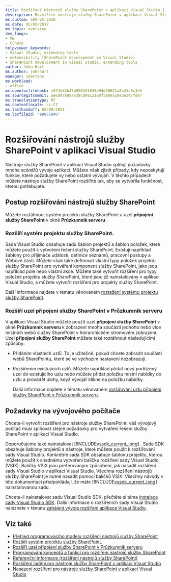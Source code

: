 ```yaml
---
title: Rozšíření nástrojů služby SharePoint v aplikaci Visual Studio | Microsoft Docs
description: Rozšíříte nástroje služby SharePoint v aplikaci Visual Studio. Rozšíří systém projektu služby SharePoint. Rozšíří uzel připojení služby SharePoint v Průzkumník serveru.
ms.custom: SEO-VS-2020
ms.date: 02/02/2017
ms.topic: overview
dev_langs:
- VB
- CSharp
helpviewer_keywords:
- Visual Studio, extending tools
- extensibility [SharePoint development in Visual Studio]
- SharePoint development in Visual Studio, extending tools
author: John-Hart
ms.author: johnhart
manager: jmartens
ms.workload:
- office
ms.openlocfilehash: c074e62b47b926351948e94d78621a8a41c9c3e5
ms.sourcegitcommit: ae6d47b09a439cd0e13180f5e89510e3e347fd47
ms.translationtype: MT
ms.contentlocale: cs-CZ
ms.lasthandoff: 02/08/2021
ms.locfileid: "99876846"
---
```

# <a name="extend-the-sharepoint-tools-in-visual-studio"></a>Rozšiřování nástrojů služby SharePoint v aplikaci Visual Studio
  Nástroje služby SharePoint v aplikaci Visual Studio splňují požadavky mnoha scénářů vývoje aplikací. Můžete však zjistit případy, kdy neposkytují funkce, které požadujete vy nebo ostatní vývojáři. V těchto případech můžete nástroje služby SharePoint rozšíříte tak, aby se vytvořila funkčnost, kterou potřebujete.

## <a name="how-to-extend-the-sharepoint-tools"></a>Postup rozšiřování nástrojů služby SharePoint
 Můžete roztáhnout systém projektu služby SharePoint a uzel **připojení služby SharePoint** v okně **Průzkumník serveru** .

### <a name="extend-the-sharepoint-project-system"></a>Rozšíří systém projektu služby SharePoint.
 Sada Visual Studio obsahuje sadu šablon projektů a šablon položek, které můžete použít k vytvoření řešení služby SharePoint. Existují například šablony pro přijímače událostí, definice seznamů, pracovní postupy a Webové části. Můžete však také definovat vlastní typy položek projektu služby SharePoint pro vytváření komponent služby SharePoint, jako jsou například pole nebo vlastní akce. Můžete také vytvořit rozšíření pro typy položek projektu služby SharePoint, které jsou již nainstalovány v aplikaci Visual Studio, a můžete vytvořit rozšíření pro projekty služby SharePoint.

 Další informace najdete v tématu věnovaném [roztažení systému projektu služby SharePoint](../sharepoint/extending-the-sharepoint-project-system.md).

### <a name="extend-the-sharepoint-connections-node-in-server-explorer"></a>Rozšíří uzel připojení služby SharePoint v Průzkumník serveru
 V aplikaci Visual Studio můžete použít uzel **připojení služby SharePoint** v okně **Průzkumník serveru** k zobrazení mnoha součástí jednoho nebo více místních webů služby SharePoint v hierarchickém stromovém zobrazení. Uzel **připojení služby SharePoint** můžete také roztáhnout následujícími způsoby:

- Přidáním vlastních uzlů. To je užitečné, pokud chcete zobrazit součásti webů SharePointu, které se ve výchozím nastavení nezobrazují.

- Rozšířením existujících uzlů. Můžete například přidat nový podřízený uzel do existujícího uzlu nebo můžete přidat položku místní nabídky do uzlu a provádět úlohy, když vývojář klikne na položku nabídky.

  Další informace najdete v tématu věnovaném [rozšiřování uzlu připojení služby SharePoint v Průzkumník serveru](../sharepoint/extending-the-sharepoint-connections-node-in-server-explorer.md).

## <a name="development-computer-requirements"></a>Požadavky na vývojového počítače
 Chcete-li vytvořit rozšíření pro nástroje služby SharePoint, váš vývojový počítač musí splňovat stejné požadavky pro vytváření řešení služby SharePoint v aplikaci Visual Studio.

 Doporučujeme také nainstalovat [!INCLUDE[vssdk_current_long](../sharepoint/includes/vssdk-current-long-md.md)] . Sada SDK obsahuje šablony projektů a nástroje, které můžete použít k rozšiřování sady Visual Studio. Konkrétně sada SDK obsahuje šablonu projektu, kterou můžete použít k snadnému vytvoření balíčku rozšíření sady Visual Studio (VSIX). Balíčky VSIX jsou preferovaným způsobem, jak nasadit rozšíření sady Visual Studio v aplikaci Visual Studio. Všechna rozšíření nástrojů služby SharePoint je nutné nasadit pomocí balíčků VSIX. Všechny návody v této dokumentaci předpokládají, že máte [!INCLUDE[vssdk_current_long](../sharepoint/includes/vssdk-current-long-md.md)] nainstalovanou sadu.

 Chcete-li nainstalovat sadu Visual Studio SDK, přečtěte si téma [instalace sady Visual Studio SDK](../extensibility/installing-the-visual-studio-sdk.md). Další informace o rozšířeních sady Visual Studio naleznete v tématu [zahájení vývoje rozšíření aplikace Visual Studio](../extensibility/starting-to-develop-visual-studio-extensions.md).

## <a name="see-also"></a>Viz také

- [Přehled programovacího modelu rozšíření nástrojů služby SharePoint](../sharepoint/overview-of-the-programming-model-of-sharepoint-tools-extensions.md)
- [Rozšíří systém projektu služby SharePoint.](../sharepoint/extending-the-sharepoint-project-system.md)
- [Rozšíří uzel připojení služby SharePoint v Průzkumník serveru](../sharepoint/extending-the-sharepoint-connections-node-in-server-explorer.md)
- [Programování konceptů a funkcí pro rozšíření nástrojů služby SharePoint](../sharepoint/programming-concepts-and-features-for-sharepoint-tools-extensions.md)
- [Referenční informace &#40;rozšíření nástrojů služby SharePoint&#41;](../sharepoint/reference-sharepoint-tools-extensibility.md)
- [Rozšíření ladění pro nástroje služby SharePoint v aplikaci Visual Studio](../sharepoint/debugging-extensions-for-the-sharepoint-tools-in-visual-studio.md)
- [Nasazení rozšíření pro nástroje služby SharePoint v aplikaci Visual Studio](../sharepoint/deploying-extensions-for-the-sharepoint-tools-in-visual-studio.md)